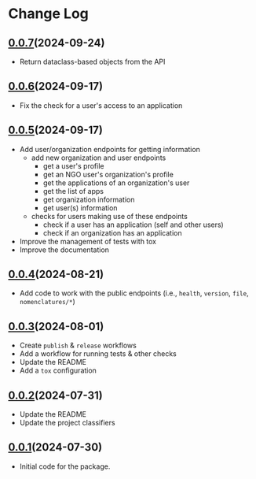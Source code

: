 # Change Log

## [0.0.7](https://github.com/code4romania/pyngohub/releases/tag/0.0.7)(2024-09-24)

* Return dataclass-based objects from the API


## [0.0.6](https://github.com/code4romania/pyngohub/releases/tag/0.0.6)(2024-09-17)

* Fix the check for a user's access to an application


## [0.0.5](https://github.com/code4romania/pyngohub/releases/tag/0.0.5)(2024-09-17)

* Add user/organization endpoints for getting information
  * add new organization and user endpoints
    * get a user's profile
    * get an NGO user's organization's profile
    * get the applications of an organization's user
    * get the list of apps
    * get organization information
    * get user(s) information
  * checks for users making use of these endpoints
    * check if a user has an application (self and other users)
    * check if an organization has an application
* Improve the management of tests with tox
* Improve the documentation


## [0.0.4](https://github.com/code4romania/pyngohub/releases/tag/0.0.4)(2024-08-21)

* Add code to work with the public endpoints (i.e., `health`, `version`, `file`, `nomenclatures/*`)


## [0.0.3](https://github.com/code4romania/pyngohub/releases/tag/0.0.3)(2024-08-01)

* Create `publish` & `release` workflows
* Add a workflow for running tests & other checks
* Update the README
* Add a `tox` configuration


## [0.0.2](https://github.com/code4romania/pyngohub/releases/tag/0.0.2)(2024-07-31)

* Update the README
* Update the project classifiers


## [0.0.1](https://github.com/code4romania/pyngohub/releases/tag/0.0.1)(2024-07-30)

* Initial code for the package.
